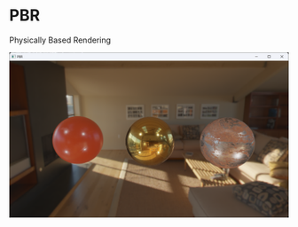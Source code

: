 # PBR
Physically Based Rendering

<div align="left">
    <img src="/demo.png" width="600px"</img> 
</div>
